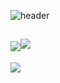 <!--
**cheun0327/cheun0327** is a ✨ _special_ ✨ repository because its `README.md` (this file) appears on your GitHub profile.

Here are some ideas to get you started:

- 🔭 I’m currently working on ...
- 🌱 I’m currently learning ...
- 👯 I’m looking to collaborate on ...
- 🤔 I’m looking for help with ...
- 💬 Ask me about ...
- 📫 How to reach me: ...
- 😄 Pronouns: ...
- ⚡ Fun fact: ...
-->

![header](https://capsule-render.vercel.app/api?type=waving&text=🦋Chae%20Eun🦋&fontSize=45&fontAlignY=40&desc=BackEnd%20Developer&descSize=13&descAlign=54.5&descAlignY=22.5&color=0:e8dcfd,100:100094&height=160)
 
<div aligh="center">
 
  <a><img src="https://github-readme-stats.vercel.app/api?username=cheun0327&show_icons=true&hide_border=true&count_private=true&theme=radical"/></a><a><img align="top" src="https://github-readme-stats.vercel.app/api/top-langs/?username=cheun0327&theme=radical&layout=compact&hide_border=true"/></a>
 ---
 
  <a href="https://github.com/cheun0327"><img src="https://hits.seeyoufarm.com/api/count/incr/badge.svg?url=https%3A%2F%2Fgithub.com%2Fseondal&count_bg=%23000000&title_bg=%23000000&icon=github.svg&icon_color=%23E7E7E7&title=GitHub&edge_flat=false"/></a>

</div>
<!--
![trophy](https://github-profile-trophy.vercel.app/?username=cheun0327&theme=monokai&no-bg=true) -->

<!-- <div align=center>
  ⚒ t e c h⚒

  [![html](https://img.shields.io/badge/Html-E34F26?style=flat-square&logo=Html5&logoColor=white)](https://github.com/cheun0327/fullPage) [![css](https://img.shields.io/badge/CSS-1572B6?style=flat-square&logo=CSS3&logoColor=white)](https://github.com/cheun0327/fullPage)
</div> -->
